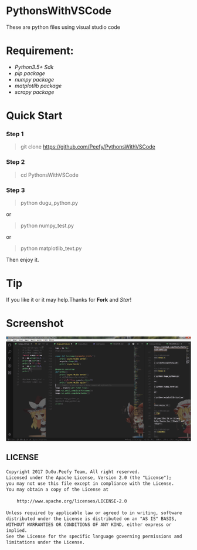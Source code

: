# PythonsWithVSCode
These are python files using visual studio code

# Requirement:

* *Python3.5+ Sdk*
* *pip package*
* *numpy package*
* *matplotlib package*
* *scrapy package*

# Quick Start

### Step 1

>git clone https://github.com/Peefy/PythonsWithVSCode

### Step 2

> cd PythonsWithVSCode

### Step 3

> python dugu_python.py

or

> python numpy_test.py

or

> python matplotlib_text.py


Then enjoy it.

# Tip

If you like it or it may help.Thanks for **Fork** and *Star*!

# Screenshot

<img src="https://github.com/Peefy/PythonsWithVSCode/blob/master/screenshots/pythonWithVSC.png"/>

## LICENSE

```
Copyright 2017 DuGu.Peefy Team, All right reserved.
Licensed under the Apache License, Version 2.0 (the "License");
you may not use this file except in compliance with the License.
You may obtain a copy of the License at

    http://www.apache.org/licenses/LICENSE-2.0

Unless required by applicable law or agreed to in writing, software
distributed under the License is distributed on an "AS IS" BASIS,
WITHOUT WARRANTIES OR CONDITIONS OF ANY KIND, either express or implied.
See the License for the specific language governing permissions and
limitations under the License.
```

